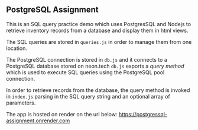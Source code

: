 ## PostgreSQL  Assignment

This is an SQL query practice demo which uses PostgresSQL and Nodejs to retrieve inventory records from a database and display them in html views.

The SQL queries are stored in ```queries.js``` in order to manage them from one location. 

The PostgreSQL connection is stored in ```db.js```  and it connects to a PostgreSQL database stored on neon.tech 
``db.js`` exports a *query method* which is used to execute SQL queries using the PostgreSQL pool connection.

In order to retrieve records from the database, the query method is invoked in ``index.js`` parsing in the SQL query string and an optional array of parameters.

The app is hosted on render on the url below:
https://postgressql-assignment.onrender.com

 
